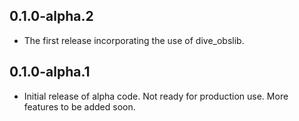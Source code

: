 ## 0.1.0-alpha.2

* The first release incorporating the use of dive_obslib.

## 0.1.0-alpha.1

* Initial release of alpha code. Not ready for production use. More features to
be added soon.
